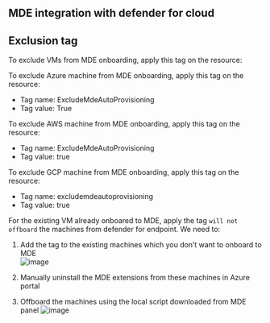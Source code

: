 ## MDE integration with defender for cloud
## Exclusion tag

To exclude VMs from MDE onboarding, apply this tag on the resource:

To exclude Azure machine from MDE onboarding, apply this tag on the resource: <br>
* Tag name: ExcludeMdeAutoProvisioning
* Tag value: True

To exclude AWS machine from MDE onboarding, apply this tag on the resource: <br>
* Tag name: ExcludeMdeAutoProvisioning
* Tag value: true

To exclude GCP machine from MDE onboarding, apply this tag on the resource: <br>
* Tag name: excludemdeautoprovisioning
* Tag value: true

For the existing VM already onboared to MDE, apply the tag `will not offboard` the machines from defender for endpoint. We need to: 
1. Add the tag to the existing machines which you don’t want to onboard to MDE <br>
![image](https://github.com/guguji666666/GJS-MDC-Tips/assets/96930989/a9db568c-5625-4c61-9ef1-e0ed0aa0d72f)

2. Manually uninstall the MDE extensions from these machines in Azure portal
3. Offboard the machines using the local script downloaded from MDE panel
![image](https://github.com/guguji666666/GJS-MDC-Tips/assets/96930989/c33797b3-dcda-4f22-a7da-a092ae0eddd5)


